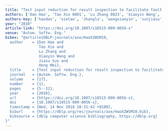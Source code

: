 ```yaml
---
title: "Test input reduction for result inspection to facilitate fault localization"
authors: ['Dan Hao', 'Tao Xie 0001', 'Lu Zhang 0023', 'Xiaoyin Wang', 'Jiasu Sun', 'Hong Mei']
authors-key: ['haodan', 'xietao', 'zhanglu', 'wangxiaoyin', 'sunjiasu', 'meihong']
year: "2010"
article-link: "https://doi.org/10.1007/s10515-009-0056-x"
venue: "Autom. Softw. Eng."
bibex: "@article{DBLP:journals/ase/HaoXZWSM10,
  author    = {Dan Hao and
               Tao Xie and
               Lu Zhang and
               Xiaoyin Wang and
               Jiasu Sun and
               Hong Mei},
  title     = {Test input reduction for result inspection to facilitate fault localization},
  journal   = {Autom. Softw. Eng.},
  volume    = {17},
  number    = {1},
  pages     = {5--31},
  year      = {2010},
  url       = {https://doi.org/10.1007/s10515-009-0056-x},
  doi       = {10.1007/s10515-009-0056-x},
  timestamp = {Wed, 14 Nov 2018 10:31:42 +0100},
  biburl    = {https://dblp.org/rec/journals/ase/HaoXZWSM10.bib},
  bibsource = {dblp computer science bibliography, https://dblp.org}
}"
---
```

